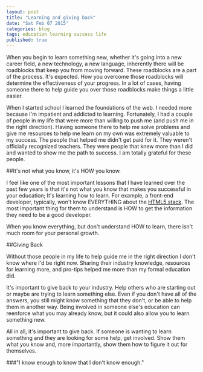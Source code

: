 ```yaml
---
layout: post
title: "Learning and giving back"
date: "Sat Feb 07 2015"
categories: blog
tags: education learning success life
published: true
---
```


When you begin to learn something new, whether it's going into a new career field, a new technology, a new language, inherently there will be roadblocks that keep you from moving forward. These roadblocks are a part of the process. It's expected. How you overcome those roadblocks will determine the effectiveness of your progress. In a lot of cases, having someone there to help guide you over those roadblocks make things a little easier.

When I started school I learned the foundations of the web. I needed more because I'm impatient and addicted to learning. Fortunately, I had a couple of people in my life that were more than willing to push me (and push me in the right direction). Having someone there to help me solve problems and give me resources to help me learn on my own was extremely valuable to my success. The people that helped me didn't get paid for it. They weren't officially recognized teachers. They were people that knew more than I did and wanted to show me the path to success. I am totally grateful for these people.

##It's not what you know, it's HOW you know.

I feel like one of the most important lessons that I have learned over the past few years is that it's not what you know that makes you successful in your education; It's learning how to learn. For example, a front-end developer, typically, won't know EVERYTHING about the [HTML5 stack](http://learningcircuits.blogspot.com/2011/12/what-do-we-mean-when-we-say-html5.html). The most important thing for them to understand is HOW to get the information they need to be a good developer.

When you know everything, but don't understand HOW to learn, there isn't much room for your personal growth.

##Giving Back

Without those people in my life to help guide me in the right direction I don't know where I'd be right now. Sharing their industry knowledge, resources for learning more, and pro-tips helped me more than my formal education did.

It's important to give back to your industry. Help others who are starting out or maybe are trying to learn something else. Even if you don't have all of the answers, you still might know something that they don't, or be able to help them in another way. Being involved in someone else's education can reenforce what you may already know, but it could also allow you to learn something new.

All in all, it's important to give back. If someone is wanting to learn something and they are looking for some help, get involved. Show them what you know and, more importantly, show them how to figure it out for themselves.

###"I know enough to know that I don't know enough."
